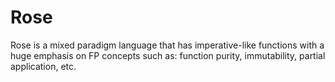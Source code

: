 # Rose

Rose is a mixed paradigm language that has
imperative-like functions with a huge emphasis
on FP concepts such as: function purity,
immutability, partial application, etc.
